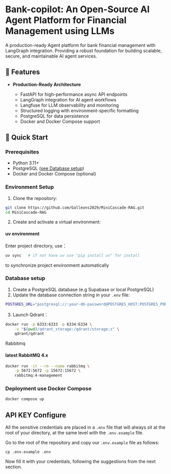 # Bank-copilot: An Open-Source AI Agent Platform for Financial Management using LLMs

A production-ready Agent platform for bank financial management with LangGraph integration. Providing a robust foundation for building scalable, secure, and maintainable AI agent services.


## 🌟 Features

- **Production-Ready Architecture**

  - FastAPI for high-performance async API endpoints
  - LangGraph integration for AI agent workflows
  - Langfuse for LLM observability and monitoring
  - Structured logging with environment-specific formatting
  - PostgreSQL for data persistence
  - Docker and Docker Compose support


## 🚀 Quick Start

### Prerequisites

- Python 3.11+
- PostgreSQL ([see Database setup](#database-setup))
- Docker and Docker Compose (optional)


### Environment Setup
1. Clone the repository:

```bash
git clone https://github.com/Galleons2029/MiniCascade-RAG.git
cd MiniCascade-RAG
```

2. Create and activate a virtual environment:



#### uv environment
Enter project directory, use：
```bash
uv sync   # if not have uv use "pip install uv" for install
``` 
to synchronize project environment automatically

### Database setup

1. Create a PostgreSQL database (e.g Supabase or local PostgreSQL)
2. Update the database connection string in your `.env` file:

```bash
POSTGRES_URL="postgresql://:your-db-password@POSTGRES_HOST:POSTGRES_PORT/POSTGRES_DB"
```

3. Launch Qdrant：
```bash
docker run -p 6333:6333 -p 6334:6334 \
    -v "$(pwd)/qdrant_storage:/qdrant/storage:z" \
    qdrant/qdrant
```

Rabbitmq
#### latest RabbitMQ 4.x
```bash
docker run -it --rm --name rabbitmq \
    -p 5672:5672 -p 15672:15672 \
    rabbitmq:4-management
```

### Deployment use Docker Compose
```bash
docker compose up
```



## API KEY Configure

All the sensitive credentials are placed in a `.env` file that will always sit at the root of your directory, at the same level with the `.env.example` file.

Go to the root of the repository and copy our `.env.example` file as follows:
```shell
cp .env.example .env
```
Now fill it with your credentials, following the suggestions from the next section.